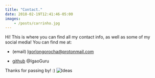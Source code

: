 ```yaml
---
title: "Contact."
date: 2018-02-19T12:41:46-05:00
images:
    - /posts/carrinho.jpg
---
```


Hi! This is where you can find all my contact info, as well as some of my social media!
You can find me at:

* (email) Igorlongorocha@protonmail.com

* [github](https://github.com/IgaoGuru) @IgaoGuru


Thanks for passing by! :)
![Ideas](/posts/carrinho.jpg)

